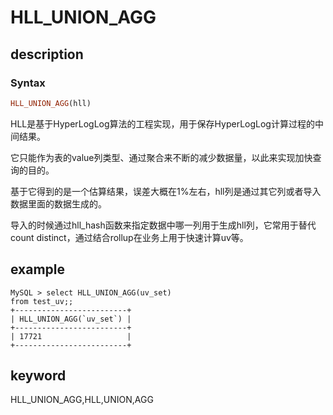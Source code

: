 # HLL_UNION_AGG

## description

### Syntax

```Haskell
HLL_UNION_AGG(hll)
```

HLL是基于HyperLogLog算法的工程实现，用于保存HyperLogLog计算过程的中间结果。

它只能作为表的value列类型、通过聚合来不断的减少数据量，以此来实现加快查询的目的。

基于它得到的是一个估算结果，误差大概在1%左右，hll列是通过其它列或者导入数据里面的数据生成的。

导入的时候通过hll_hash函数来指定数据中哪一列用于生成hll列，它常用于替代count distinct，通过结合rollup在业务上用于快速计算uv等。

## example

```plain text
MySQL > select HLL_UNION_AGG(uv_set)
from test_uv;;
+-------------------------+
| HLL_UNION_AGG(`uv_set`) |
+-------------------------+
| 17721                   |
+-------------------------+
```

## keyword

HLL_UNION_AGG,HLL,UNION,AGG
